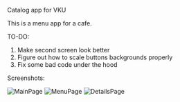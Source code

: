 Catalog app for VKU

This is a menu app for a cafe.

TO-DO:

1. Make second screen look better
2. Figure out how to scale buttons backgrounds properly
3. Fix some bad code under the hood

Screenshots: 

![MainPage](/../master/ScreenShots/screenshot1.png?raw=true "Optional Title")
![MenuPage](/../master/ScreenShots/screenshot2.png?raw=true "Optional Title")
![DetailsPage](/../master/ScreenShots/screenshot3.png?raw=true "Optional Title")
